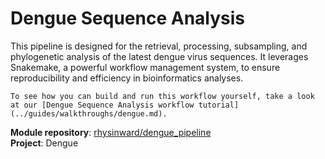 # Dengue Sequence Analysis

This pipeline is designed for the retrieval, processing, subsampling, and phylogenetic analysis of the latest dengue virus sequences. It leverages Snakemake, a powerful workflow management system, to ensure reproducibility and efficiency in bioinformatics analyses.

```{note}
To see how you can build and run this workflow yourself, take a look at our [Dengue Sequence Analysis workflow tutorial](../guides/walkthroughs/dengue.md).
```

**Module repository**: [rhysinward/dengue_pipeline](https://github.com/rhysinward/dengue_pipeline)<br>
**Project**: Dengue

